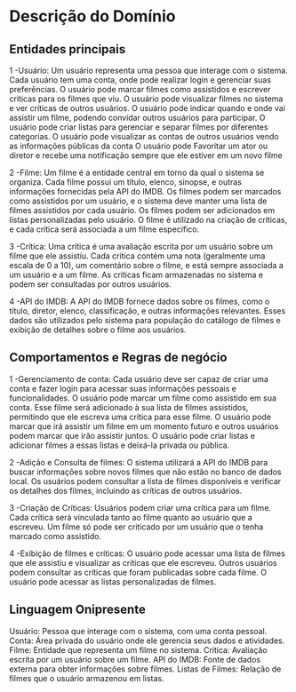 # Descrição do Domínio


## Entidades principais 

1 -Usuário: 
Um usuário representa uma pessoa que interage com o sistema. Cada usuário tem uma conta, onde pode realizar login e gerenciar suas preferências.
O usuário pode marcar filmes como assistidos e escrever críticas para os filmes que viu.
O usuário pode visualizar filmes no sistema e ver críticas de outros usuários.
O usuário pode indicar quando e onde vai assistir um filme, podendo convidar outros usuários para participar.
O usuário pode criar listas para gerenciar e separar filmes por diferentes categorias.
O usuário pode visualizar as contas de outros usuários vendo as informações públicas da conta
O usuário pode Favoritar um ator ou diretor e recebe uma notificação sempre que ele estiver em um novo filme



2 -Filme: 
Um filme é a entidade central em torno da qual o sistema se organiza. Cada filme possui um título, elenco, sinopse, e outras informações fornecidas pela API do IMDB.
Os filmes podem ser marcados como assistidos por um usuário, e o sistema deve manter uma lista de filmes assistidos por cada usuário.
Os filmes podem ser adicionados em listas personalizadas pelo usuário.
O filme é utilizado na criação de críticas, e cada crítica será associada a um filme específico.

3 -Crítica: 
Uma crítica é uma avaliação escrita por um usuário sobre um filme que ele assistiu.
Cada crítica contém uma nota (geralmente uma escala de 0 a 10), um comentário sobre o filme, e está sempre associada a um usuário e a um filme.
As críticas ficam armazenadas no sistema e podem ser consultadas por outros usuários.

4 -API do IMDB: 
A API do IMDB fornece dados sobre os filmes, como o título, diretor, elenco, classificação, e outras informações relevantes. Esses dados são utilizados pelo sistema para população do catálogo de filmes e exibição de detalhes sobre o filme aos usuários.



## Comportamentos e Regras de negócio


1 -Gerenciamento de conta: 
Cada usuário deve ser capaz de criar uma conta e fazer login para acessar suas informações pessoais e funcionalidades.
O usuário pode marcar um filme como assistido em sua conta. Esse filme será adicionado à sua lista de filmes assistidos, permitindo que ele escreva uma crítica para esse filme.
O usuário pode marcar que irá assistir um filme em um momento futuro e outros usuários podem marcar que irão assistir juntos.
O usuário pode criar listas e adicionar filmes a essas listas e deixá-la privada ou pública. 

2 -Adição e Consulta de filmes: 
O sistema utilizará a API do IMDB para buscar informações sobre novos filmes que não estão no banco de dados local.
Os usuários podem consultar a lista de filmes disponíveis e verificar os detalhes dos filmes, incluindo as críticas de outros usuários.

3 -Criação de Críticas:
Usuários podem criar uma crítica para um filme. Cada crítica será vinculada tanto ao filme quanto ao usuário que a escreveu.
Um filme só pode ser criticado por um usuário que o tenha marcado como assistido.

4 -Exibição de filmes e críticas:
O usuário pode acessar uma lista de filmes que ele assistiu e visualizar as críticas que ele escreveu.
Outros usuários podem consultar as críticas que foram publicadas sobre cada filme.
O usuário pode acessar as listas personalizadas de filmes.


## Linguagem Onipresente

Usuário: Pessoa que interage com o sistema, com uma conta pessoal.
Conta: Área privada do usuário onde ele gerencia seus dados e atividades.
Filme: Entidade que representa um filme no sistema.
Crítica: Avaliação escrita por um usuário sobre um filme.
API do IMDB: Fonte de dados externa para obter informações sobre filmes.
Listas de Filmes: Relação de filmes que o usuário armazenou em listas.

